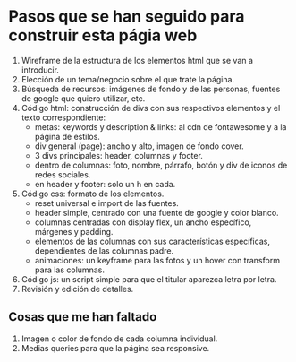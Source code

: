 # Pasos que se han seguido para construir esta págia web

1. Wireframe de la estructura de los elementos html que se van a introducir.
2. Elección de un tema/negocio sobre el que trate la página.
3. Búsqueda de recursos: imágenes de fondo y de las personas, fuentes de google que quiero utilizar, etc.
4. Código html: construcción de divs con sus respectivos elementos y el texto correspondiente:
   - metas: keywords y description & links: al cdn de fontawesome y a la página de estilos.
   - div general (page): ancho y alto, imagen de fondo cover.
   - 3 divs principales: header, columnas y footer.
   - dentro de columnas: foto, nombre, párrafo, botón y div de iconos de redes sociales.
   - en header y footer: solo un h en cada.
5. Código css: formato de los elementos.
   - reset universal e import de las fuentes.
   - header simple, centrado con una fuente de google y color blanco.
   - columnas centradas con display flex, un ancho específico, márgenes y padding.
   - elementos de las columnas con sus características específicas, dependientes de las columnas padre.
   - animaciones: un keyframe para las fotos y un hover con transform para las columnas.
6. Código js: un script simple para que el titular aparezca letra por letra.
7. Revisión y edición de detalles.

## Cosas que me han faltado

1. Imagen o color de fondo de cada columna individual.
2. Medias queries para que la página sea responsive.
